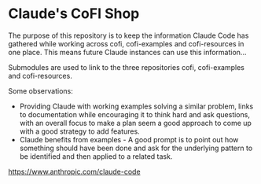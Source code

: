 # Claude's CoFI Shop

The purpose of this repository is to keep the information Claude Code has gathered while 
working across cofi, cofi-examples and cofi-resources in one place. This means 
future Claude instances can use this information... 

Submodules are used to link to the three repositories cofi, cofi-examples 
and cofi-resources.

Some observations:

- Providing Claude with working examples solving a similar problem, links to documentation while encouraging it to think hard and ask questions, with an overall focus to make a plan seem a good approach to come up with a good strategy to add features.
- Claude benefits from examples  - A good prompt is to point out how something should have been done and ask for the underlying pattern to be identified and then applied to a related task.

https://www.anthropic.com/claude-code

